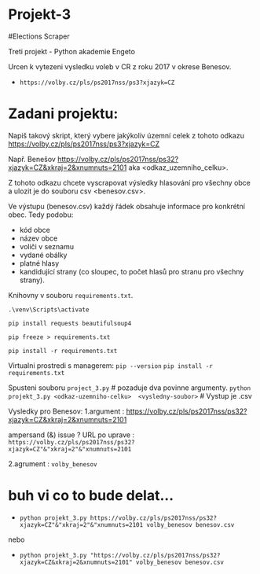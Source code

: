 # Projekt-3
#Elections Scraper

Treti projekt - Python akademie Engeto

Urcen k vytezeni vysledku voleb v CR z roku 2017 v okrese Benesov.
- `https://volby.cz/pls/ps2017nss/ps3?xjazyk=CZ`

# Zadani projektu:
Napiš takový skript, který vybere jakýkoliv územní celek z tohoto odkazu https://volby.cz/pls/ps2017nss/ps3?xjazyk=CZ

Např. Benešov https://volby.cz/pls/ps2017nss/ps32?xjazyk=CZ&xkraj=2&xnumnuts=2101 aka <odkaz_uzemniho_celku>.

Z tohoto odkazu chcete vyscrapovat výsledky hlasování pro všechny obce a ulozit je do souboru csv <benesov.csv>.

Ve výstupu (benesov.csv) každý řádek obsahuje informace pro konkrétní obec.
Tedy podobu:
- kód obce
- název obce
- voliči v seznamu
- vydané obálky
- platné hlasy
- kandidující strany (co sloupec, to počet hlasů pro stranu pro všechny strany).

Knihovny v souboru `requirements.txt`.

`.\venv\Scripts\activate`

`pip install requests beautifulsoup4`

`pip freeze > requirements.txt`

`pip install -r requirements.txt`

Virtualni prostredi s managerem:
`pip --version`
`pip install -r requirements.txt`

Spusteni souboru 
`project_3.py` # pozaduje dva povinne argumenty.
`python projekt_3.py <odkaz-uzemniho-celku>  <vysledny-soubor>` # Vystup je .csv

Vysledky pro Benesov:
1.argument <odkaz-uzemniho-celku>: https://volby.cz/pls/ps2017nss/ps32?xjazyk=CZ&xkraj=2&xnumnuts=2101

ampersand (&) issue ?
URL po uprave : 
`https://volby.cz/pls/ps2017nss/ps32?xjazyk=CZ"&"xkraj=2"&"xnumnuts=2101`

2.agrument  <vysledny-soubor>: `volby_benesov`

# buh vi co to bude delat...
- `python projekt_3.py https://volby.cz/pls/ps2017nss/ps32?xjazyk=CZ"&"xkraj=2"&"xnumnuts=2101 volby_benesov benesov.csv`

nebo

- `python projekt_3.py "https://volby.cz/pls/ps2017nss/ps32?xjazyk=CZ&xkraj=2&xnumnuts=2101" volby_benesov benesov.csv`

